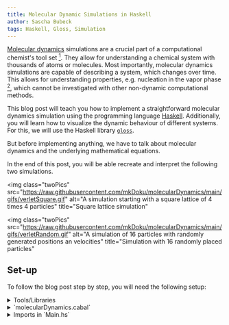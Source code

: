 ```yaml
---
title: Molecular Dynamic Simulations in Haskell
author: Sascha Bubeck
tags: Haskell, Gloss, Simulation
---
```


[Molecular dynamics](https://en.wikipedia.org/wiki/Molecular_dynamics)
simulations are a crucial part of a computational chemist's tool set [^cramer].
They allow for understanding a chemical system with thousands of atoms or molecules.
Most importantly, molecular dynamics simulations are capable of describing a system, which
changes over time. This allows for understanding properties, e.g. nucleation in the vapor
phase [^matsumoto], which cannot be investigated with other non-dynamic computational
methods.

This blog post will teach you how to implement a straightforward molecular dynamics
simulation
using the programming language [Haskell](https://www.haskell.org). Additionally, you will
learn how to visualize the dynamic behaviour of different systems. For this,
we will use the Haskell library
[`gloss`](https://hackage.haskell.org/package/gloss).


But before implementing anything, we have to talk about molecular
dynamics and the underlying mathematical equations.

In the end of this post, you will be able recreate and interpret the following two
simulations.

<img class="twoPics"
     src="https://raw.githubusercontent.com/mkDoku/molecularDynamics/main/gifs/verletSquare.gif"
     alt="A simulation starting with a square lattice of 4 times 4 particles"
     title="Square lattice simulation"
>
<img class="twoPics"
     src="https://raw.githubusercontent.com/mkDoku/molecularDynamics/main/gifs/verletRandom.gif"
     alt="A simulation of 16 particles with randomly generated positions an velocities"
     title="Simulation with 16 randomly placed particles"
>

## Set-up

To follow the blog post step by step, you will need the following setup:


<details>
<summary>
Tools/Libraries
</summary>

  * [stack](https://docs.haskellstack.org/en/stable/README/) - build system (lts-16.6)
  * [linear](https://hackage.haskell.org/package/linear) - representation of two-dimensional vectors
  * [gloss](https://hackage.haskell.org/package/gloss) - visualization of particles
  * [random](https://hackage.haskell.org/package/random) - generation of pseudo-random numbers
</details>


<details>
<summary>
`molecularDynamics.cabal`
</summary>
```yaml
name:                molecularDynamics
version:             0.1.0.0
homepage:            https://github.com/mkDoku/molecularDynamics#readme
license:             BSD3
license-file:        LICENSE
author:              Sascha Bubeck
maintainer:          bubecksascha@t-online.de
copyright:           2021 Sascha Bubeck
category:            Simulation
build-type:          Simple
cabal-version:       >=1.10
extra-source-files:  README.md

executable molecularDynamics
  hs-source-dirs:      src
  main-is:             Main.hs
  default-language:    Haskell2010
  ghc-options:         -O2
                       -threaded
                       -rtsopts
                       -with-rtsopts=-N
  build-depends:       base >= 4.7 && < 5
                     , linear
                     , gloss
                     , random
```
</details>

<details>
<summary>
`stack.yaml`
</summary>
```yaml
resolver: lts-16.6
packages:
```
</details>

<details>
<summary>
Imports in `Main.hs`
</summary>
```haskell
module Main where

import           Graphics.Gloss
import           Graphics.Gloss.Data.ViewPort
import           Linear.Metric
import           Linear.V2
import           Linear.Vector
import           System.Random

-- |
-- Select the main function of your choice
--
--    * 'mainNewton'
--    * 'mainNewtonBounce'
--    * 'mainVerlet'
--    * 'mainVerletSquare'
--    * 'mainVerletRandom'
--
-- to perform the according simulation
main :: IO ()
main = undefined
```
</details>

Alternatively, if you don't want to copy all the
code snippets in this blog post, have a look at
[this repository](https://github.com/mkDoku/molecularDynamics). 
Following the blog post
step-by-step should result in a working implementation.  
If you are having trouble implementing this, feel free to [contact me](/contact.html).

## Introduction

In science, numerical simulations
are used when it is not possible to derive an analytical solution by
solely relying on mathematics. These simulations are performed on system sizes with
varying sizes.
Depending on the system size, a balance between accuracy and computational demand has to
be struck.  
[Molecular dynamics](https://en.wikipedia.org/wiki/Molecular_dynamics) simulations, a type
of numerical simulations,
allow to simulate macroscopic systems like liquid and
gaseous phases containing millions of particles. The simulations use the
equations of
[classical mechanics](https://en.wikipedia.org/wiki/Classical_mechanics)
(coined by [Isaac Newton](https://en.wikipedia.org/wiki/Isaac_Newton))
to describe the motion of the particles. This is computationally less demanding than
for instance the more accurate methods based on quantum mechanical equations.  
There are various
algorithms to describe the motion of particles numerically.
Here, we will use the
[Velocity Verlet](https://en.wikipedia.org/wiki/Verlet_integration#Velocity_Verlet)
algorithm and the [`gloss`](https://hackage.haskell.org/package/gloss) library for
visualizing the motion. In addition to the motion, we have to model the interaction between the
particles.
For this, we will use
the [Lennard-Jones potential](https://en.wikipedia.org/wiki/Lennard-Jones_potential).
While modern molecular dynamics programs use additional conditions and refined algorithms,
this is the very basis of molecular dynamics simulations.

## Classical mechanics

### Newton mechanics

Let's start off with a simple system, in which the particles move independent of
each other. This movement can be described by these equations of Newton's mechanics:

$$
\begin{align*}
\vec{r}_{t+\Delta t} &= \vec{r}_t+\vec{v}_t\cdot\Delta t+\frac{1}{2}\vec{a}_t\cdot \Delta t^2 \\
\vec{v}_{t+\Delta t} &= \vec{v}_t + \vec{a}_t \cdot \Delta t \\
\end{align*}
$$

Here, for a given position $\vec{r}$,
velocity $\vec{v}$ and acceleration $\vec{a}$, we know how a particle will behave after
a time step $\Delta t$. For each time step, both the position $\vec{r}$ and the velocity $\vec{v}$
are updated. This update can be repeated over and over again,
until the simulation is finished or aborted.  
For now, to simplify the description of the particles, we will assume that particles are not
accelerated ($\vec{a} = \vec{0}$). With this, the above equations can be simplified to:

$$
\begin{align*}
\vec{r}_{t+\Delta t} &= \vec{r}_{t}+\vec{v}_t \cdot \Delta t \\
\big( \vec{v}_{t+\Delta t} &= \vec{v}_t \big)
\end{align*}
$$

Without acceleration, the velocity of the particle is constant throughout the simulation
and we do not need to implement the second equation.  
With this in mind, let's start implementing the equation for describing the
motion of independent particles.
All we need for this, are a time step $\Delta t$,
the current position $\vec{r}_t$ and velocity $\vec{v}_t$.

## Ready, steady, go!

### Definitions and `gloss`

First, some definitions are needed to follow the implementation.

```haskell
type Position = V2 Float
type Velocity = V2 Float
type Index    = Int
type TimeStep = Float
```

The position $\vec{r}$ and velocity $\vec{v}$ of the particle is represented by
a two-dimensional vector using the [`linear`](https://hackage.haskell.org/package/linear)
library. `Index` is used to enumerate the particles and `TimeStep` represents
the time step $\Delta t$.

```haskell
data Particle = Particle
  { idx :: Index,
    pos :: Position,
    vel :: Velocity
  }

instance Eq Particle where
  ballA == ballB = idx ballA == idx ballB
```

The `Particle` itself consists of `Index`, `Position` and `Velocity`. To make these
`Particle`s distinguishable, they are made an instance of `Eq`.
With this, we can check if two particle are the same by comparing their indices.

[`gloss`](https://hackage.haskell.org/package/gloss) allows for visualizing the
ongoing simulation by providing the function `simulate`.

```haskell
simulate :: Display                               -- Window config
         -> Color                                 -- Background color
         -> Int                                   -- FPS
         -> model                                 -- Model
         -> (model -> Picture)                    -- Draw function
         -> (ViewPort -> Float -> model -> model) -- Update function
         -> IO ()
```

My understanding is that [`gloss`](https://hackage.haskell.org/package/gloss) is designed
around the Model-View-Update principle, which I know from the programming language
[Elm](https://en.wikipedia.org/wiki/Elm_(programming_language)). This principle requires
the following inputs: a model for our system, a way to draw it on screen and a way
to update the model throughout the simulation. These three essential parts are discussed
in the next sections and culminate in our first simulation.

### The model

For our model we choose a list of `Particle`s.

```haskell
type Model = [Particle]
```

This `Model` has to be initialized in the beginning of the simulation using a custom
`initialModel` function.

```haskell
initialModel :: Model
initialModel = [Particle 1 (V2 0.0 0.0) (V2 1.0 0.0)]
```

The first system we want to simulate is a **single-particle system**. Hence, we initialize the
`Model` with a single `Particle`
with an index of `1`, a starting position of $\begin{pmatrix} 0 \\ 0
\end{pmatrix}$ and a starting velocity of $\begin{pmatrix} 1 \\ 0 \end{pmatrix}$. With
this, the `Particle` starts at the center of the screen and moves to the right, when the
simulation is running.

### The draw function

Next, we have to specify how to render (draw) the model. For this, we use the
`drawingFunc` function.

```haskell
drawingFunc :: Model -> Picture
drawingFunc = pictures . fmap drawParticle
```

Keep in mind that `Model`, provided as
input, is a list of
`Particle`s (`[Particle]`). The `drawingFunc` function first transforms this list
of `Particle`s to a list of `Picture`s. This is done by applying the `drawParticle`
function to every element of the input.

```haskell
drawParticle :: Particle -> Picture
drawParticle (Particle _ (V2 x y) _) =
  translate x' y' $ color (circleSolid $ toPixels dotSize)
  where
    x' = toPixels x
    y' = toPixels y
    color = Color (withAlpha 0.8 blue)

toPixels :: Float -> Float
toPixels = (* 100.0)

dotSize :: Float
dotSize = 0.1
```

Here, a blue (`blue`) circle (`circleSolid`) is generated and positioned (`translate`)
using the `Position` ($x$ and $y$ coordinates) of the `Particle`, which was provided
to the function as argument. `toPixels` is needed to transform the `Position` from "real
world units" to pixels, which represent the coordinates on the screen.
By applying this function to every element of the `Model`, all `Particle`s in the
simulation are transformed to `Picture`s.  
Next, these `Picture`s are transformed to a single `Picture`.
This flattening is performed by `pictures`, a
function provided by [`gloss`](https://hackage.haskell.org/package/gloss). The
resulting `Picture` is rendered using the `simulate` function.  
Before **seeing** this, we have to first
discuss the update function to complete the set of functions needed to start a simulation.

### The update function

For updating the `Model`, `updateFunc` expects a `ViewPort`, a `TimeStep` and a `Model`.
In the first simulation step, the `Model` is provided by `initialModel`. Then, `Model`
is continuously passed into `updateFunc`.

```haskell
updateFunc :: ViewPort -> TimeStep -> Model -> Model
updateFunc _ dt = newton dt
```

We are not interested in changing the view onto the simulation and hence can ignore the
`ViewPort` argument using `_`. For simulating the single particle, we will use a custom
function called `newton`.  
For the first simulation with only one particle, we can use Newton's equation of motion:

$$
\begin{equation*}
\vec{r}_{t+\Delta t} = \vec{r}_{t}+\vec{v}_t \cdot \Delta t \\
\end{equation*}
$$

Again, we need $\vec{r}_{t}$ and $\vec{v}_{t}$, so the `Position` and `Velocity` of the
`Particle`, to obtain the updated `Position` $\vec{r}_{t+\Delta t}$ after a `TimeStep` of
$\Delta t$. The [`linear`](https://hackage.haskell.org/package/linear)
library provides scalar multiplication
(e.g., $\vec{v}_t \textcolor{blue}{\cdot} \Delta
t$) via <span style="color:blue">`^*`</span> and vector addition
(e.g., $\vec{r}_t \textcolor{blue}{+} \vec{v}_t \cdot \Delta t$)
via <span style="color:blue">`+`</span>.
Hence, the final `newton` function can be implemented like this:

```haskell
newton :: TimeStep -> Particles -> Particles
newton dt [Particle idx pos vel] = [Particle idx pos' vel]
  where
    pos' = pos + vel ^* dt
```

### The first simulation

Now with all the important functions at hand, let's finish the first implementation and
run it.

```haskell
mainNewton = simulate windowDisplay white simulationRate initialModel drawingFunc updateFunc
  where
    initialModel :: Model
    initialModel = [Particle 1 (V2 0.0 0.0) (V2 1.0 0.0)]

    drawingFunc :: Model -> Picture
    drawingFunc = pictures . fmap drawParticle

    updateFunc :: ViewPort -> Float -> Model -> Model
    updateFunc _ dt = newton dt
```

Here, `white` is a `Color` provided by
[`gloss`](https://hackage.haskell.org/package/gloss)
and `windowDisplay` a simple configuration for the displayed window.

```haskell
windowDisplay :: Display
windowDisplay = InWindow "MD in Haskell" (800, 800) (200, 800)
```

Running this simulation will result in:

<img class="center"
     src="https://raw.githubusercontent.com/mkDoku/molecularDynamics/main/gifs/newton.gif"
     alt="A blue particle moving to the right."
     title="Single particle simulation"
>

You should see a blue particle moving to the right hand side of the display.
[`gloss`](https://hackage.haskell.org/package/gloss)
comes with some convenient input functionalities: You can change
the view by pressing the left mouse button down and moving the mouse.
Alternatively, you can use the arrow keys on your keyboard. If you want to zoom in or out,
you can use the mouse wheel. Resizing the window is possible, too.
Use the `Esc` button to end the simulation and close the window.

## Hitting a wall

Wow, a single `Particle`! What could come next? You guessed it right, more
than one `Particle`. Before implementing this, we need
to ensure that the `Particle`s will stay in a distinct area. Why? Because the `Particle`s
will attract and repulse each other in the following simulations. Without any
barrier, they would drift apart, which would not be exciting for us to see.
To confine the `Particle`s, we can set up some walls.
This will result in a so-called simulation box, in which particles will bounce off the
wall.  
For this, there is only little we have to change in the above code. The first change will
be to check whether or not the particle is going to leave the simulation box using
`boundaryCondition`.

```haskell
boundaryCondition :: Particle -> V2 Float
boundaryCondition (Particle _ (V2 x y) _)
  | (x' > aLength/2) && (y' > bLength/2) = V2 (-1) (-1)
  |  x' > aLength/2                      = V2 (-1)   1
  |  y' > bLength/2                      = V2   1  (-1)
  | otherwise                            = V2   1    1
   where
     x' = abs x + dotSize
     y' = abs y + dotSize

aLength, bLength :: Float
aLength = 7.0
bLength = 7.0
```

Here, `aLenght` and `bLength` are the dimensions of the
simulation box in $x$ and $y$ direction, respectively.
`boundaryCondition` returns a vector, which is used to modify the `Velocity` in the
updated `newton` function, so that the `Velocity` flips direction, when hitting a wall.

```haskell
newtonBounce :: Float -> Particles -> Particles
newtonBounce dt [particle@(Particle idx pos vel)] = [Particle idx pos' vel']
  where
    transVec = boundaryCondition particle
    vel' = transVec * vel
    pos' = pos + vel' ^* dt
```

Here, it is important to keep in mind, that the change in direction is done before
modifying the `Position` of the `Particle`. This ensures that the `Particle` does not
leave the simulation box under any circumstances. Unfortunately, this also means that the
wall will never be touched. However, the distance between `Particle` and wall will be so
small, that we cannot see this "error".  
Speaking of seeing, if we want to visualize the walls, we have to update the `drawingFunc` in
our implementation.

```haskell
drawingFunc :: Model -> Picture
drawingFunc = pictures . (:) drawWalls . fmap drawParticle
```

Here, we append the result of the `drawWalls` function to the list of `Picture` before
flattening the list of `Picture` to be drawn.

```haskell
drawWalls :: Picture
drawWalls = lineLoop $ rectanglePath (toPixels aLength) (toPixels bLength)
```

This function just draws a rectangle using the dimensions of the simulation box, after
converting them to pixels.  
With these modification the resulting simulation will look like this:

<img class="center"
     src="https://raw.githubusercontent.com/mkDoku/molecularDynamics/main/gifs/newton_bounce.gif"
     alt="A blue particle bounces off a wall."
     title="Particle with wall"
>

Here, the blue `Particle` is moving to the right and will bounce off the right wall.
Exactly as we intended it to be!


## Let's get some more particles into this party

### The Velocity Verlet algorithm

Until now, we have only described the motion of a single particle. For
multiple particles, we need another approach. One approach to
solve the equations of motion for many (more than one) classical particles
is the [Velocity Verlet](https://en.wikipedia.org/wiki/Verlet_integration#Velocity_Verlet)
algorithm. In this algorithm, all forces between all particles are calculated in a
pairwise manner
and then used to determine the acceleration on these particles using:

$$ \vec{F} = m \vec{a}  \qquad \Leftrightarrow \qquad \vec{a} = \frac{\vec{F}}{m} $$

After determining the acceleration on each particle, the position is
updated accordingly. Then, all forces are reevaluated at the new positions and combined
with the forces in the previous time step. These combined forces are then used to update the
velocity of all particles. This is a single full update of the `Position`
and `Velocity` of all `Particle`s.  
For a set of particles with mass $m$
and a simulations time step $\Delta t$, the algorithm can be summed up by these steps:

\begin{align*}
 \{\vec{F}_t\} & \leftarrow \text{calcForces}\; \{(\vec{r}_t, \vec{v}_t)\} \\
 \{\vec{a}_t\} & \leftarrow \frac{\{\vec{F}_t\}}{m} \\
 \{(\vec{r}_{t+\Delta t}, \vec{v}_t)\} & \leftarrow
      \text{updatePositions}\; \Delta t \; \{(\vec{r}_t, \vec{v}_t) \} \; \{\vec{a}_t\} \\
 \{\vec{F}_{t+\Delta t} \} & \leftarrow \text{calcForces} \; \{(\vec{r}_{t+\Delta
 t}, \vec{v}_t) \} \\
 \{\vec{a}_{t+\Delta t}\} & \leftarrow \frac{\{\vec{F}_{t+\Delta t}\}}{m} \\
 \{\vec{a}_+\} & \leftarrow \{(\vec{a}_t + \vec{a}_{t+\Delta t})\} \\
 \{(\vec{r}_{t+\Delta t}, \vec{v}_{t+\Delta t})\} & \leftarrow
 \text{updateVelocities} \; \Delta t \; \{(\vec{r}_{t+\Delta t},
 \vec{v}_t)\} \; \{\vec{a}_+\} \\
\end{align*}

Here, curly brackets ($\{\}$) indicate a list of the respective
content, e.g. ${\{\vec{F}_t\}}$ is a list of two-dimensional force vectors $\vec{F}_t$ at
the current time $t$. Each list entry represents a force acting on a `Particle`.  
$(\vec{r}_t,\vec{v}_t)$ represents `Position` and `Velocity` of a `Particle`.  
Let's use the above formula to write some Haskell code. For this, the force $\vec{F}$ and
acceleration vectors $\vec{a}$ are represented by `V2 Float`, as we already did for
`Position` and `Velocity`.

```haskell
type Force        = V2 Float
type Acceleration = V2 Float

verletStep :: TimeStep -> Model -> Model
verletStep dt particles =
  let
     oldF     = calcForces particles
     oldA     = fmap (^/ m) oldF
     newPos   = updatePositions dt particles oldA
     newF     = calcForces newPos
     newA     = fmap (^/ m) newF
     addedF   = oldA ^+^ newA
     newParts = updateVelocities dt newPos addedF
  in newParts
```

In this implementation, all operations are performed with respect to a list of `Particle`s.
This means, that the first entry in the `Force` list represents the `Force` acting on the
first `Particle`. The same is true for the acceleration and
updated lists of `Particle`s. For working with these lists of `V2 Float` we use the
library [`linear`](https://hackage.haskell.org/package/linear) once again.
For dividing a list of `Force` by
a mass `m`, `fmap (^/ m)` can be used. Here, <span style="color:blue">`^/ m`</span>
is the scalar division
(e.g., $\color{blue}{\frac{\textcolor{black}{\vec{F}_t}}{m}}$), while
<span style="color:blue">`^+^`</span> is the addition of elements from two lists
into a new list (e.g., $\{\textcolor{blue}{(}\vec{a}_t \textcolor{blue}{+} \vec{a}_{t+\Delta
t}\textcolor{blue}{)}\}$ ).

#### Acceleration enters the room

Because there is more than one particle in the simulation, there will be forces between
these particles and thus they will be accelerated. Hence, we have to use other equations of
motion to describe the particles - now considering the acceleration.  
The equation for updating the `Position` of a particle is:

$$
\begin{equation*}
\vec{r}_{t+\Delta t} = \vec{r}_t+\vec{v}_t\cdot\Delta t+\frac{1}{2}\vec{a}_t\cdot \Delta t^2 \\
\end{equation*}
$$

and can be implemented as

```haskell
updatePosition :: TimeStep -> Particle -> Acceleration -> Particle
updatePosition dt (Particle idx pos vel) acc = Particle idx newPos vel
  where
   newPos  = pos ^+^ velPart ^+^ accPart
   velPart = vel ^* dt
   accPart = acc ^* (0.5 * dt**2)
```

In the [Velocity Verlet](https://en.wikipedia.org/wiki/Verlet_integration#Velocity_Verlet)
algorithm, the update of the `Velocity` looks like this:

$$
\begin{equation*}
\vec{v}_{t+\Delta t} = \vec{v}_t + \frac{1}{2} \cdot \Delta t \cdot \vec{a}_+
\end{equation*}
$$

Here, $\{\vec{a}_+\}$ is $\{(\vec{a}_t + \vec{a}_{t + \Delta t})\}$, which means that we
combine the acceleration at time $t$ (current time) and time $t+\Delta t$ (next time step)
as described in the
[Velocity Verlet](https://en.wikipedia.org/wiki/Verlet_integration#Velocity_Verlet)
algorithm.  
This equation for updating the `Velocity` of all `Particle`s can be implemented as
follows:

```haskell
updateVelocity :: TimeStep -> Particle -> Acceleration -> Particle
updateVelocity dt particle acc = Particle idx pos vel'
  where
    (Particle idx pos vel) = particle
    transVec = boundaryCondition particle
    vel' = transVec * (vel + (0.5 * dt) *^ acc)
```

The above two equations are used to update the `Position` and `Velocity` of a single particle
, respectively. To make these functions applicable for multiple `Particle`s, we can use
`zipWith`:

```haskell
updatePositions, updateVelocities :: TimeStep -> [Particle] -> [Force] -> [Particle]
updatePositions  dt = zipWith (updatePosition dt)
updateVelocities dt = zipWith (updateVelocity dt)
```

Now, given a list of `Particle`s and a list of `Force`s, we can update the `Position`s and
`Velocity`s of the `Particle`s according to the
[Velocity Verlet](https://en.wikipedia.org/wiki/Verlet_integration#Velocity_Verlet)
algorithm. The only
function missing is the `calcForces` function. For this function, we have to assume
a interaction between the `Particle`s. In this blog post, we will use the
[Lennard-Jones potential](https://en.wikipedia.org/wiki/Lennard-Jones_potential) for this.

### The Lennard-Jones potential

The [Lennard-Jones potential](https://en.wikipedia.org/wiki/Lennard-Jones_potential)
is one of the most commonly used interaction potentials in molecular dynamics simulations.
It describes the interaction of two particles, which are separated by a distance $r$.

$$ V_{\text{LJ}} = 4 \epsilon \left[\left(\frac{\sigma}{r}\right)^{12}
   - \left(\frac{\sigma}{r}\right)^6\right] $$

This equation consists of two terms. The first term $\big( \frac{\sigma}{r} \big)^{12}$
describes the repulsion, the second term $- \big( \frac{\sigma}{r} \big)^{6}$
the attraction of the two particles.  
This can be visualized by plotting the potential:

<img src="/images/molecularDynamics/LennardJones.png"
     class="center"
     alt="Diagram of the Lennard-Jones potential, highlighting the interplay between
     attraction and repulsion of two particles."
     title="Diagram of the Lennard-Jones potential"
>

For small distances ($r$), the repulsive term will
dominate and the particles will be forced apart. With increasing distance, the repulsive
force declines, while the attractive force becomes more dominant. This means
that when the particles are far apart they start attracting each other.
The interplay of the two opposing forces results in a so-called equilibrium distance (at
$2^{1/6} \sigma$),
where the repulsion and attraction are in balance. At this distance, the two
particles possess the smallest energy. Deviating from this distance
will result in a higher energy of the system and the
particles will attract or repulse each other in order to return to this equilibrium distance.

In addition to the distance $r$, the Lennard-Jones potential is determined by the
parameters
$\epsilon$ and $\sigma$, which specify the depth and the position of the minimum of the 
potential, respectively. These two parameters are `Particle`-dependent, i.e. argon
atoms have other parameters than mercury atoms. This is where the chemistry comes into
play. For each element, there are different values and for molecules there are other sets
of parameters to simulate their behaviour. In this blog post, we perform a
single-atom simulation for argon ($m$ = 18 $u$, $\epsilon =
12.57$, $\sigma = 0.335$).  
**Note**: The $\epsilon$ value was chosen to be ten times smaller
than the literature value of $\epsilon = 125.7$ [^argon1] [^argon2] to avoid numerical
errors in the simulation.
Another way to avoid numerical problems is to make the time step $\Delta t$ smaller.


With the interaction potential at hand we can calculate the resulting `Force`, which acts
on one particle (indexed by $i$). This is done by the following pairwise sum:

$$ \vec{F}_{i} = \sum_{i \neq j} 4 \epsilon
     \left[\frac{12\sigma^{12}}{r_{ij}^{14}}
   - \frac{6\sigma^{6}}{r_{ij}^{8}}\right] \cdot \vec{r}_{ij} $$

Here $\vec{r}_{ij}$ is the distance between two `Particle`s ($\vec{r}_i - \vec{r}_j$),
while $r_{ij}$ (not a vector) is the [Euclidean
distance](https://en.wikipedia.org/wiki/Euclidean_distance) of the $\vec{r}_{ij}$ vector.
Another name for the Euclidean distance is norm, which is implemented in
[`linear`](http://hackage.haskell.org/package/linear) as
`norm`.  
Finally, we can implement a function, which calculates the `Force`s between all
`Particle`s. We break this task into smaller pieces and start by implementing a function
for calculating the `Force` between two `Particle`s.

```haskell
calcForceBetween :: Particle -> Particle -> Force
calcForceBetween particleA particleB
  | particleA == particleB = V2 0.0 0.0
  | otherwise = rep - att
    where
      rep = repulsion  posA posB
      att = attraction posA posB
      posA = pos particleA
      posB = pos particleB
```

Importantly, a particle cannot interact with itself, designated as $i \neq j$ constraint 
in the above sum. From a physical standpoint, this makes a lot of sense,
because how would a `Particle` interact with itself? But also mathematically
self-interaction is not possible: all terms in the equation are proportional to 
$\frac{1}{r}$.
If we
would calculate the self-interaction, we would have to divide by $0$ and that is not
defined.  
In the above code, we avoid this self-interaction by checking whether the two
`Particle`s are the same. If this is the case, the vector
$\begin{pmatrix} 0 \\ 0 \end{pmatrix}$ is returned and no resulting force will act on the
`Particle`.  
If the `Particle`s are not the same, the repulsion and attraction terms are of the
pairwise
[Lennard-Jones potential](https://en.wikipedia.org/wiki/Lennard-Jones_potential) are
calculated, resulting in a `Force` vector.  
`repulsion` and `attraction` are implemented as follows:

```haskell
sigma6  = sigma**6
sigma12 = sigma**12

repulsion, attraction :: Position -> Position -> Force
repulsion posA posB  = (epsilon * 48.0 * sigma12 / divisor ) *^ r
  where
    divisor = (norm r)^14
    r = posB ^-^ posA
attraction posA posB = (epsilon * 24.0 * sigma6 / divisor ) *^ r
  where
    divisor = (norm r)^8
    r = posB ^-^ posA
```

With the function to calculate the `Force` between **two** `Particle`s at hand, we can
implement one function to calculate the `Force`s between **one** and **all other**
`Particle`s and use that to calculate **all** `Force`s between **all** `Particle`s:

```haskell
calcForceOnOne :: Particle -> [Particle] -> [Force]
calcForceOnOne particle = fmap (calcForceBetween particle)

calcForceAcc :: [Particle] -> [Particle] -> [Force]
calcForceAcc [particle] particles = calcForceOnOne particle particles
calcForceAcc (p:articles) particles =     calcForceOnOne p particles
                                      ^+^ calcForceAcc articles particles
```

This leads to the implementation of `calcForces`, which we need for the
simulations.

```haskell
calcForces :: [Particle] -> [Force]
calcForces particles = calcForceAcc particles particles
```

`calcForces` takes two lists of `Particle`s and loops through the first list to
calculate **all** `Force`s on **all** `Particle`s using the second unmodified list.
With this, we have completed the implementation of the
[Velocity Verlet](https://en.wikipedia.org/wiki/Verlet_integration#Velocity_Verlet)
algorithm. **Yeah**!

## Running Velocity Verlet simulations

That is a lot to digest. Now, it's time to bring the algorithm to life. We will focus on
how to generate
different start geometries (`Model`) for the simulations. Let's start with the smallest
many-`Particle` system imaginable, the two-`Particle` system.

### It takes two to tango


With the fully implemented `verletStep` function at hand, the implementation of the
two-`Particle` system looks like this:

```haskell
mainVerlet :: IO ()
mainVerlet = simulate windowDisplay white simulationRate initialModel drawingFunc updateFunc
  where
    initialModel :: Model
    initialModel = [ Particle 1 (V2   0.3  0.0) (V2 0.0 0.0)
                   , Particle 2 (V2 (-0.3) 0.0) (V2 0.0 0.0) ]

    drawingFunc :: Model -> Picture
    drawingFunc = pictures . (:) drawWalls . fmap drawParticle

    updateFunc :: ViewPort -> Float -> Model -> Model
    updateFunc _ dt = verletStep dt
```

Comparing this simulation with the previous one, there are two differences:
Instead of `newton`, we use the `verletStep` function and the `initialModel` is different.
In the current
`initialModel`, we place two `Particle`s separated by a distance of `0.6` on the $x$-axis.
Both `Particle`s are at rest at the beginning of the simulation.  
Running the simulation will result in two `Particle`s attracting and repulsing each other:

<img class="center"
     src="https://raw.githubusercontent.com/mkDoku/molecularDynamics/main/gifs/verlet.gif"
     alt="Two particles attracting and repulsing each other"
     title="Two particles verlet simulation"
>

First, the two `Particle`s attract each other, moving to the center of mass.
When the distance between both becomes small, they repulse
each other.

### Lettuce. No, I mean lattice!

Now that the simulation is running for two `Particle`s, it would be nice to set up
simulations with more `Particle`s. Doing this "by hand" is quite cumbersome. Instead, we can use
the following function to place the `Particle`s on a $n \times n$ square lattice:

```haskell
squareLatticeModel :: Int -> [Particle]
squareLatticeModel n = zipWith3 Particle idxs poss vels
  where
    idxs = [1..(n^2)]
    poss = squareLattice n n
    vels = replicate (n^2) (V2 0.0 0.0)
```

Here, we generate $n^2$ `Index`s and `Velocity`s. In this example all `Velocity`s are set
to be $0$. `squareLattice` is a recursive function, which places $n$ columns of $n$
`Particle`s per row inside the simulation box.  

```haskell
squareLattice :: Int -> Int -> [Position]
squareLattice _ 0   = []
squareLattice dim acc = latticeRow dim dim yPos ++ squareLattice dim (acc-1)
  where
    dy   = bLength / fromIntegral (dim+1)
    yPos = bLength/2 - (fromIntegral acc * dy)
```
```haskell
latticeRow :: Int -> Int -> Float -> [Position]
latticeRow _ 0 _ = []
latticeRow dim acc yPos = V2 xPos yPos : latticeRow dim (acc-1) yPos
  where
    dx   = aLength / fromIntegral (dim+1)
    xPos = aLength/2 - (fromIntegral acc * dx)
```

Now let's use `squareLatticeModel` to run a simulation with $4 \times 4$ `Particle`s.

```haskell
mainVerletSquare :: IO ()
mainVerletSquare = simulate windowDisplay white simulationRate initialModel drawingFunc updateFunc
  where
    initialModel :: Model
    initialModel = squareLatticeModel 4

    drawingFunc :: Model -> Picture
    drawingFunc = pictures . (:) drawWalls . fmap drawParticle

    updateFunc :: ViewPort -> Float -> Model -> Model
    updateFunc _ dt = verletStep dt
```

<img class="center"
     src="https://raw.githubusercontent.com/mkDoku/molecularDynamics/main/gifs/verletSquare.gif"
     alt="A simulation starting with a square lattice of 4 times 4 particles"
     title="Square lattice simulation"
>

In the beginning of the simulation, all `Particle`s are at rest for some time. During this
period, the `Force`s acting on the `Particle`s gradually increase until the `Particle`s start moving
As you might
notice, there is a certain symmetry in this movement, which gets lost
after some time due to numeric instabilities of floating-point arithmetics.
Nevertheless, the simulation allows for some qualitative observations regarding the phase
transition of the argon atoms:
A single large cluster
indicates that the argon atoms form a single liquid phase. In contrast, multiple clusters
indicate nucleation, the process of forming droplets during the transition between
gaseous
and liquid phase [^matsumoto] [^frenkel]. When all argon atom are separate from one
another (no clusters), they would be in the gaseous phase.  

### Chaos is a friend of mine

As a bonus, I would like to show you an alternative to the square lattice for initializing
`Particle`s: using a pseudo-random number generator from [`random`](http://hackage.haskell.org/package/random).
For this, we need to modify the implementation of the `main` function by adding
a new `Model` and a seed for the pseudo-random number generator:

```haskell
mainVerletRandom :: IO ()
mainVerletRandom = do
  seed <- newStdGen
  simulate windowDisplay white simulationRate (initialModel seed) drawingFunc updateFunc
    where
      initialModel :: RandomGen g => g -> Model
      initialModel = modelRandom 16

      drawingFunc :: Model -> Picture
      drawingFunc = pictures . (:) drawWalls . fmap drawParticle

      updateFunc :: ViewPort -> Float -> Model -> Model
      updateFunc _ dt = verletStep dt
```

Here, the `seed` is generated using the `newStdGen` function. This `seed` is then passed
to `initialModel` as an argument. This will ensure that each time we run the program, a
different starting configuration is generated.  
After that, the `modelRandom` function can be implemented like this:

```haskell
modelRandom :: RandomGen g => Int -> g -> [Particle]
modelRandom n g = zipWith3 Particle idxs poss vels
  where
    idxs      = [1..n]
    (g', g'') = split g
    poss      = randomPos n g'
    vels      = randomVel n g''
```

Here, $n$ `Index`s, `Position`s and
`Velocity`s are generated. The latter two, however, are generated randomly using the `seed`.
Generating random `Velocity` values via `randomVel` is done using `randomRs`, which is
kind of magical.

```haskell
randomVel :: RandomGen g => Int -> g -> [Velocity]
randomVel n g = take n $ randomRs ( -0.2, 0.2 ) g :: [Velocity]
```

Passing a range (`(-0.2, 0.2)`) and a return type (`[Velocity]`), `randomRs`
will generate a infinite
stream of randomly generated `Velocity`s. Keep in mind, that it was not needed to specify
that `Velocity` has two entries (it is still a `V2 Float` after all). From this stream of
randomly generated `Velocity`s, we take $n$ values.  
For generating random `Position`s, the story is a bit different, because the range for the
$x$ and $y$ values depends on the dimensions of the simulation box (`aLength` and `bLength`).
Hence, `genPos` is a bit more verbose.

```haskell
genPos :: RandomGen g => g -> (Position, g)
genPos g = (pos, g'')
  where
    (xGen,  g') = randomR ( -aLengthHalf, aLengthHalf ) g
    (yGen, g'') = randomR ( -bLengthHalf, bLengthHalf ) g'
    pos = V2 xGen yGen
    aLengthHalf = aLength / 2 - dotSize
    bLengthHalf = bLength / 2 - dotSize
```
Here, the `seed` of the pseudo-random number generator (`g`) is passed to the first
generator, which returns a random value for the $x$ dimension (`xGen`), but also
a new generator `g'`, which is then used for the random value
in the $y$ dimension.
And with this at hand, we can run the simulation.  

<img class="center"
     src="https://raw.githubusercontent.com/mkDoku/molecularDynamics/main/gifs/verletRandom.gif"
     alt="A simulation of 16 particles with randomly generated positions an velocities"
     title="Simulation with 16 randomly placed particles"
>

**A word of warning**: Sometimes, when starting this
kind of simulation, you might see multiple `Particle`s located very close to
each other.
This will result in some numerical errors, due to the $\frac{1}{r}$ behaviour of the
Lennard-Jones potential. In this case, the simulation will "crash" by removing all the
`Particle`s from the simulation box.

Such simulations using randomly initialized `Particle`s are more exciting,
because every simulation run is different.
In contrast, square lattice simulations are always the same for the same number of
`Particle`s. However, the square lattice approach is the one that is used in real-world
molecular dynamics simulations. There, the starting geometry resembles a cube instead of a
lattice, because it is performed in three dimensional space.

## Summary and Outlook

Let's recap what we achieved in this blog post:
we implemented a molecular dynamics simulation of argon atoms using the
[Velocity Verlet](https://en.wikipedia.org/wiki/Verlet_integration#Velocity_Verlet)
algorithm and the [Lennard-Jones potential](https://en.wikipedia.org/wiki/Lennard-Jones_potential).
We also explored different ways of initializing the particles and visualized the simulations using the
[`gloss`](https://hackage.haskell.org/package/gloss) library.

The implemented simulations are for educational purposes only.
For a "real-world" quantitative simulation, these implementations
would need to be extended.
First, a so-called thermostat [^thermo] would need to be added to measure and adjust the temperature
inside the simulation box. Second, the boundary condition of solid walls are
conceptually flawed;
[periodic boundary conditions](https://en.wikipedia.org/wiki/Periodic_boundary_conditions)
are the way to go, but would require the use of so-called Verlet lists [^frenkel].
Third and most importantly, we did not measure anything during the
simulation. So a logger for physical properties of interest during the simulation would
need to be implemented as well.

Performance-wise there is also a lot do to. For starters, in real-world molecular dynamics
simulation, e.g. [LAMMPS](https://lammps.sandia.gov)
and [MOSCITO](http://139.30.122.11/MOSCITO/), the visualization and simulation
are decoupled, because it is more efficient to
run the whole simulation (which could take days or weeks) while
dumping important information (positions, velocities, etc.) into files.
These so-called snapshots can be visualized after the simulation using separate tools,
e.g. [VMD](https://www.ks.uiuc.edu/Research/vmd/).

This blog post is an introduction into the fascinating world of molecular dynamics
simulations. You now have some basic tools at hand to run your own simulations. Have fun
simulating and see you next time.

## Give me your opinion

Feel free to discuss with me and other people at:

 - [Reddit](https://www.reddit.com/r/haskell/comments/o3k6nt/molecular_dynamic_simulations_in_haskell/)
 - [Twitter](https://twitter.com/SaschaBubeck/status/1406514263913644034)

## References

  [^cramer]: [Cramer, C. J. _Essentials of Computational Chemistry: Theories and Models_ 2nd
  ed. (John Wiley & Sons, Ltd,
  2004).](https://www.wiley.com/en-us/Essentials+of+Computational+Chemistry:+Theories+and+Models,+2nd+Edition-p-9780470091821)
  [^matsumoto]: [Yasuoka, K & Matsumoto, M. Molecular dynamics of homogeneous nucleation in the vapor phase. II. Water. _J. Chem. Phys._ **109**, 8463 (1998).](https://aip.scitation.org/doi/abs/10.1063/1.477510?casa_token=feYi2iLVTdUAAAAA:9iWJP4D74jg9InckcKu75O4Khbty_Tjvpl6dOv4Jhe8PS9WLD6tehIydNFI4y7pqbpCffCBjQT3k)
  [^argon1]:
  [http://www.sklogwiki.org/SklogWiki/index.php/Argon](http://www.sklogwiki.org/SklogWiki/index.php/Argon)
  [^argon2]: [White, J. A., Lennard-Jones as a model for argon and test of extended
  renormalization group calculations _J. Chem. Phys._ **111**, 9352
  (1999).](https://aip.scitation.org/doi/10.1063/1.479848)
  [^thermo]: [Hünenberger, P. in _Advanced Computer Simulation_
  (eds Dr. Holm, C. and Prof. Dr. Kremer, K.) **105–149**
  (Springer Berlin Heidelberg, 2005).](https://link.springer.com/chapter/10.1007/b99427)
  [^frenkel]: [Frenkel, D. & Smit, B. _Understanding Molecular Simulation: From Algorithms
  to Applications_ 2nd ed. (Academic Press,
  2001).](https://www.sciencedirect.com/book/9780122673511/understanding-molecular-simulation)
